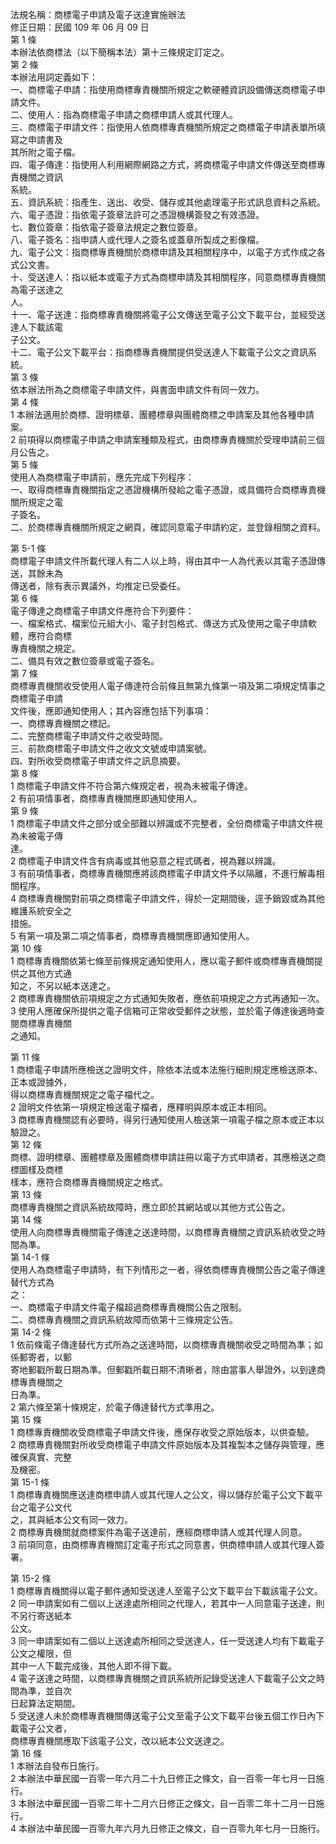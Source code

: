 法規名稱：商標電子申請及電子送達實施辦法  
修正日期：民國 109 年 06 月 09 日  
第 1 條  
本辦法依商標法（以下簡稱本法）第十三條規定訂定之。  
第 2 條  
本辦法用詞定義如下：  
一、商標電子申請：指使用商標專責機關所規定之軟硬體資訊設備傳送商標電子申請文件。  
二、使用人：指為商標電子申請之商標申請人或其代理人。  
三、商標電子申請文件：指使用人依商標專責機關所規定之商標電子申請表單所填寫之申請書及  
其所附之電子檔。  
四、電子傳達：指使用人利用網際網路之方式，將商標電子申請文件傳送至商標專責機關之資訊  
系統。  
五、資訊系統：指產生、送出、收受、儲存或其他處理電子形式訊息資料之系統。  
六、電子憑證：指依電子簽章法許可之憑證機構簽發之有效憑證。  
七、數位簽章：指依電子簽章法規定之數位簽章。  
八、電子簽名：指申請人或代理人之簽名或蓋章所製成之影像檔。  
九、電子公文：指商標專責機關於商標申請及其相關程序中，以電子方式作成之各式公文書。  
十、受送達人：指以紙本或電子方式為商標申請及其相關程序，同意商標專責機關為電子送達之  
人。  
十一、電子送達：指商標專責機關將電子公文傳送至電子公文下載平台，並經受送達人下載該電  
子公文。  
十二、電子公文下載平台：指商標專責機關提供受送達人下載電子公文之資訊系統。  
第 3 條  
依本辦法所為之商標電子申請文件，與書面申請文件有同一效力。  
第 4 條  
1 本辦法適用於商標、證明標章、團體標章與團體商標之申請案及其他各種申請案。  
2 前項得以商標電子申請之申請案種類及程式，由商標專責機關於受理申請前三個月公告之。  
第 5 條  
使用人為商標電子申請前，應先完成下列程序：  
一、取得商標專責機關指定之憑證機構所發給之電子憑證，或具備符合商標專責機關所規定之電  
子簽名。  
二、於商標專責機關所規定之網頁，確認同意電子申請約定，並登錄相關之資料。  


第 5-1 條  
商標電子申請文件所載代理人有二人以上時，得由其中一人為代表以其電子憑證傳送，其餘未為  
傳送者，除有表示異議外，均推定已受委任。  
第 6 條  
電子傳達之商標電子申請文件應符合下列要件：  
一、檔案格式、檔案位元組大小、電子封包格式、傳送方式及使用之電子申請軟體，應符合商標  
專責機關之規定。  
二、備具有效之數位簽章或電子簽名。  
第 7 條  
商標專責機關收受使用人電子傳達符合前條且無第九條第一項及第二項規定情事之商標電子申請  
文件後，應即通知使用人；其內容應包括下列事項：  
一、商標專責機關之標記。  
二、完整商標電子申請文件之收受時間。  
三、前款商標電子申請文件之收文文號或申請案號。  
四、對所收受商標電子申請文件之訊息摘要。  
第 8 條  
1 商標電子申請文件不符合第六條規定者，視為未被電子傳達。  
2 有前項情事者，商標專責機關應即通知使用人。  
第 9 條  
1 商標電子申請文件之部分或全部難以辨識或不完整者，全份商標電子申請文件視為未被電子傳  
達。  
2 商標電子申請文件含有病毒或其他惡意之程式碼者，視為難以辨識。  
3 有前項情事者，商標專責機關應將該商標電子申請文件予以隔離，不進行解毒相關程序。  
4 商標專責機關對前項之商標電子申請文件，得於一定期間後，逕予銷毀或為其他維護系統安全之  
措施。  
5 有第一項及第二項之情事者，商標專責機關應即通知使用人。  
第 10 條  
1 商標專責機關依第七條至前條規定通知使用人，應以電子郵件或商標專責機關提供之其他方式通  
知之，不另以紙本送達之。  
2 商標專責機關依前項規定之方式通知失敗者，應依前項規定之方式再通知一次。  
3 使用人應確保所提供之電子信箱可正常收受郵件之狀態，並於電子傳達後適時查閱商標專責機關  
之通知。  


第 11 條  
1 商標電子申請所應檢送之證明文件，除依本法或本法施行細則規定應檢送原本、正本或證據外，  
得以商標專責機關規定之電子檔代之。  
2 證明文件依第一項規定檢送電子檔者，應釋明與原本或正本相同。  
3 商標專責機關認有必要時，得另行通知使用人檢送第一項電子檔之原本或正本以驗證之。  
第 12 條  
商標、證明標章、團體標章及團體商標申請註冊以電子方式申請者，其應檢送之商標圖樣及商標  
樣本，應符合商標專責機關規定之格式。  
第 13 條  
商標專責機關之資訊系統故障時，應立即於其網站或以其他方式公告之。  
第 14 條  
使用人向商標專責機關電子傳達之送達時間，以商標專責機關之資訊系統收受之時間為準。  
第 14-1 條  
使用人為商標電子申請時，有下列情形之一者，得依商標專責機關公告之電子傳達替代方式為  
之：  
一、商標電子申請文件電子檔超過商標專責機關公告之限制。  
二、商標專責機關之資訊系統故障而依第十三條規定公告。  
第 14-2 條  
1 依前條電子傳達替代方式所為之送達時間，以商標專責機關收受之時間為準；如係郵寄者，以郵  
寄地郵戳所載日期為準。但郵戳所載日期不清晰者，除由當事人舉證外，以到達商標專責機關之  
日為準。  
2 第六條至第十條規定，於電子傳達替代方式準用之。  
第 15 條  
1 商標專責機關收受商標電子申請文件後，應保存收受之原始版本，以供查驗。  
2 商標專責機關對所收受商標電子申請文件原始版本及其複製本之儲存與管理，應確保真實、完整  
及機密。  
第 15-1 條  
1 商標專責機關應送達商標申請人或其代理人之公文，得以儲存於電子公文下載平台之電子公文代  
之，其與紙本公文有同一效力。  
2 商標專責機關就商標案件為電子送達前，應經商標申請人或其代理人同意。  
3 前項同意，由商標專責機關訂定電子形式之同意書，供商標申請人或其代理人簽署。  


第 15-2 條  
1 商標專責機關得以電子郵件通知受送達人至電子公文下載平台下載該電子公文。  
2 同一申請案如有二個以上送達處所相同之代理人，若其中一人同意電子送達，則不另行寄送紙本  
公文。  
3 同一申請案如有二個以上送達處所相同之受送達人，任一受送達人均有下載電子公文之權限，但  
其中一人下載完成後，其他人即不得下載。  
4 電子送達之時間，以商標專責機關之資訊系統所記錄受送達人下載電子公文之時間為準，並自次  
日起算法定期間。  
5 受送達人未於商標專責機關傳送電子公文至電子公文下載平台後五個工作日內下載電子公文者，  
商標專責機關應取下該電子公文，改以紙本公文送達之。  
第 16 條  
1 本辦法自發布日施行。  
2 本辦法中華民國一百零一年六月二十九日修正之條文，自一百零一年七月一日施行。  
3 本辦法中華民國一百零二年十二月六日修正之條文，自一百零二年十二月一日施行。  
4 本辦法中華民國一百零九年六月九日修正之條文，自一百零九年七月一日施行。  


